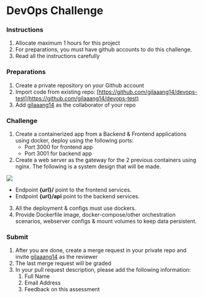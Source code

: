 # DevOps Challenge
### Instructions
1.  Allocate maximum 1 hours for this project
2.  For preparations, you must have github accounts to do this challenge.
3.  Read all the instructions carefully

### Preparations
1.  Create a private repository on your Github account
2.  Import code from existing repo: [https://github.com/gilaaang14/devops-test](https://github.com/gilaaang14/devops-test)
3.  Add [gilaaang14](https://github.com/gilaaang14/devops-test) as the collaborator of your repo

### Challenge
1.  Create a containerized app from a Backend & Frontend applications using docker, deploy using the following ports:
    - Port 3000 for frontend app
    - Port 3001 for backend app
2.  Create a web server as the gateway for the 2 previous containers using nginx. The following is a system design that will be made.

![](https://lh3.googleusercontent.com/Jho8feJkwjjdN1XZMBY24ow4WZGCJ15DFq0kAss93rQ_FRONLJMEGBw4_7KhOCDYTNNlLPKuu5tpsg_uCIKzJCvzCl9gN5Ug7dNtqSYUrh4X1xI4tT1c7CEjIOrLwehZZ86kXhTuALLkj8zYNrJqfwo)
    
   - Endpoint **{url}/** point to the frontend services.
   - Endpoint **{url}/api** point to the backend services.
3.  All the deployment & configs must use dockers.
4.  Provide Dockerfile image, docker-compose/other orchestration scenarios, webserver configs & mount volumes to keep data persistent.

### Submit
1.  After you are done, create a merge request in your private repo and invite [gilaaang14](https://github.com/gilaaang14/devops-test) as the reviewer
2.  The last merge request will be graded
3. In your pull request description, please add the following information:
    1. Full Name
    2. Email Address
    3. Feedback on this assessment
